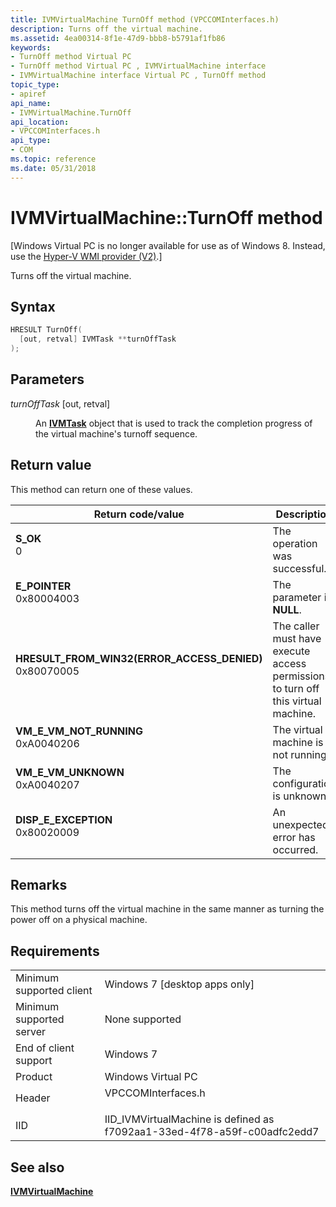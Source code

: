 ```yaml
---
title: IVMVirtualMachine TurnOff method (VPCCOMInterfaces.h)
description: Turns off the virtual machine.
ms.assetid: 4ea00314-8f1e-47d9-bbb8-b5791af1fb86
keywords:
- TurnOff method Virtual PC
- TurnOff method Virtual PC , IVMVirtualMachine interface
- IVMVirtualMachine interface Virtual PC , TurnOff method
topic_type:
- apiref
api_name:
- IVMVirtualMachine.TurnOff
api_location:
- VPCCOMInterfaces.h
api_type:
- COM
ms.topic: reference
ms.date: 05/31/2018
---
```


# IVMVirtualMachine::TurnOff method

\[Windows Virtual PC is no longer available for use as of Windows 8. Instead, use the [Hyper-V WMI provider (V2)](/windows/desktop/HyperV_v2/windows-virtualization-portal).\]

Turns off the virtual machine.

## Syntax


```C++
HRESULT TurnOff(
  [out, retval] IVMTask **turnOffTask
);
```



## Parameters

<dl> <dt>

*turnOffTask* \[out, retval\]
</dt> <dd>

An [**IVMTask**](ivmtask.md) object that is used to track the completion progress of the virtual machine's turnoff sequence.

</dd> </dl>

## Return value

This method can return one of these values.



| Return code/value                                                                                                                                                                          | Description                                                                                  |
|--------------------------------------------------------------------------------------------------------------------------------------------------------------------------------------------|----------------------------------------------------------------------------------------------|
| <dl> <dt>**S\_OK**</dt> <dt>0</dt> </dl>                                                | The operation was successful.<br/>                                                     |
| <dl> <dt>**E\_POINTER**</dt> <dt>0x80004003</dt> </dl>                                  | The parameter is **NULL**.<br/>                                                        |
| <dl> <dt>**HRESULT\_FROM\_WIN32(ERROR\_ACCESS\_DENIED)**</dt> <dt>0x80070005</dt> </dl> | The caller must have execute access permissions to turn off this virtual machine.<br/> |
| <dl> <dt>**VM\_E\_VM\_NOT\_RUNNING**</dt> <dt>0xA0040206</dt> </dl>                     | The virtual machine is not running.<br/>                                               |
| <dl> <dt>**VM\_E\_VM\_UNKNOWN**</dt> <dt>0xA0040207</dt> </dl>                          | The configuration is unknown.<br/>                                                     |
| <dl> <dt>**DISP\_E\_EXCEPTION**</dt> <dt>0x80020009</dt> </dl>                          | An unexpected error has occurred.<br/>                                                 |



 

## Remarks

This method turns off the virtual machine in the same manner as turning the power off on a physical machine.

## Requirements



|                                     |                                                                                               |
|-------------------------------------|-----------------------------------------------------------------------------------------------|
| Minimum supported client<br/> | Windows 7 \[desktop apps only\]<br/>                                                    |
| Minimum supported server<br/> | None supported<br/>                                                                     |
| End of client support<br/>    | Windows 7<br/>                                                                          |
| Product<br/>                  | Windows Virtual PC<br/>                                                                 |
| Header<br/>                   | <dl> <dt>VPCCOMInterfaces.h</dt> </dl> |
| IID<br/>                      | IID\_IVMVirtualMachine is defined as f7092aa1-33ed-4f78-a59f-c00adfc2edd7<br/>          |



## See also

<dl> <dt>

[**IVMVirtualMachine**](ivmvirtualmachine.md)
</dt> </dl>

 

